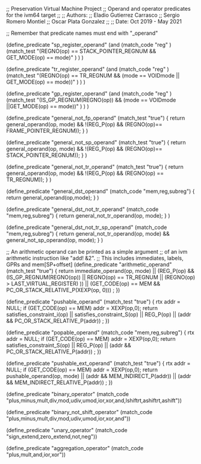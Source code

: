 ;; Preservation Virtual Machine Project
;; Operand and operator predicates for the ivm64 target
;;
;; Authors:
;;  Eladio Gutierrez Carrasco
;;  Sergio Romero Montiel
;;  Oscar Plata Gonzalez
;;
;; Date: Oct 2019 - May 2021

;; Remember that predicate names must end with "_operand"

(define_predicate "sp_register_operand"
   (and (match_code "reg" )
        (match_test "(REGNO(op) == STACK_POINTER_REGNUM
                      && GET_MODE(op) == mode)"
                    )
               )
)

(define_predicate "tr_register_operand"
   (and (match_code "reg" )
        (match_test "(REGNO(op) == TR_REGNUM
                      && (mode == VOIDmode
                         || GET_MODE(op) == mode))"
                    )
               )
)

(define_predicate "gp_register_operand"
   (and (match_code "reg" )
        (match_test "(IS_GP_REGNUM(REGNO(op))
                      && (mode == VOIDmode
                         ||GET_MODE(op) == mode))"
                    )
               )
)

(define_predicate "general_not_fp_operand"
  (match_test "true")
  {
    return general_operand(op, mode)
         && !(REG_P(op) && (REGNO(op)== FRAME_POINTER_REGNUM));
  }
)

(define_predicate "general_not_sp_operand"
  (match_test "true")
  {
    return general_operand(op, mode)
         && !(REG_P(op) && (REGNO(op)== STACK_POINTER_REGNUM));
  }
)

(define_predicate "general_not_tr_operand"
  (match_test "true")
  {
    return general_operand(op, mode)
           && !(REG_P(op) && (REGNO(op) == TR_REGNUM));
  }
)

(define_predicate "general_dst_operand"
  (match_code "mem,reg,subreg")
  {
    return general_operand(op,mode);
  }
)

(define_predicate "general_dst_not_tr_operand"
  (match_code "mem,reg,subreg")
  {
    return general_not_tr_operand(op, mode);
  }
)

(define_predicate "general_dst_not_tr_sp_operand"
  (match_code "mem,reg,subreg")
  {
    return general_not_tr_operand(op, mode)
           && general_not_sp_operand(op, mode);
  }
)


;; An arithmetic operand can be printed as a simple argument
;; of an ivm arithmetic instruction like "add! &2".
;; This includes immediates, labels, GPRs and mem[SP+offset]
(define_predicate "arithmetic_operand"
  (match_test "true")
  {
    return immediate_operand(op, mode)
           || (REG_P(op) && (IS_GP_REGNUM(REGNO(op))
                             || REGNO(op) == TR_REGNUM
                             || (REGNO(op) > LAST_VIRTUAL_REGISTER)
                            ))
           || (GET_CODE(op) == MEM && PC_OR_STACK_RELATIVE_P(XEXP(op, 0)))
    ;
  })


(define_predicate "pushable_operand"
  (match_test "true")
{
  rtx addr = NULL;
  if (GET_CODE(op) == MEM) addr = XEXP(op,0);
  return satisfies_constraint_i(op)
         || satisfies_constraint_S(op)
         || REG_P(op)
         || (addr && PC_OR_STACK_RELATIVE_P(addr))
        ;
})


(define_predicate "popable_operand"
  (match_code "mem,reg,subreg")
{
  rtx addr = NULL;
  if (GET_CODE(op) == MEM) addr = XEXP(op,0);
  return satisfies_constraint_S(op)
         || REG_P(op)
         || (addr && PC_OR_STACK_RELATIVE_P(addr))
        ;
})

(define_predicate "pushable_ext_operand"
   (match_test "true")
 {
   rtx addr = NULL;
   if (GET_CODE(op) == MEM) addr = XEXP(op,0);
   return pushable_operand(op, mode)
          || (addr && MEM_INDIRECT_P(addr))
          || (addr && MEM_INDIRECT_RELATIVE_P(addr))
   ;
 })

(define_predicate "binary_operator"
  (match_code "plus,minus,mult,div,mod,udiv,umod,ior,xor,and,lshiftrt,ashiftrt,ashift"))

(define_predicate "binary_not_shift_operator"
  (match_code "plus,minus,mult,div,mod,udiv,umod,ior,xor,and"))

(define_predicate "unary_operator"
  (match_code "sign_extend,zero_extend,not,neg"))

(define_predicate "aggregation_operator"
  (match_code "plus,mult,and,ior,xor"))
